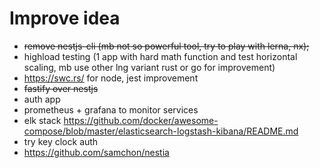 # Improve idea

- ~~remove nestjs-cli (mb not so powerful tool, try to play with lerna, nx);~~
- highload testing (1 app with hard math function and test horizontal scaling, mb use other lng variant rust or go for improvement)
- https://swc.rs/ for node, jest improvement
- ~~fastify over nestjs~~
- auth app
- prometheus + grafana to monitor services
- elk stack https://github.com/docker/awesome-compose/blob/master/elasticsearch-logstash-kibana/README.md
- try key clock auth
- https://github.com/samchon/nestia